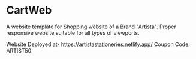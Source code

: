 # CartWeb
A website template for Shopping website of a Brand "Artista".
Proper responsive website suitable for all types of viewports.

Website Deployed at- https://artistastationeries.netlify.app/
Coupon Code: ARTIST50

